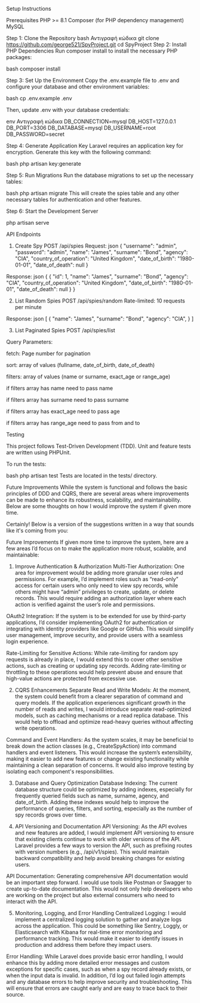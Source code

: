Setup Instructions

Prerequisites
PHP >= 8.1
Composer (for PHP dependency management)
MySQL

Step 1: Clone the Repository
bash
Αντιγραφή κώδικα
git clone https://github.com/george521/SpyProject.git
cd SpyProject
Step 2: Install PHP Dependencies
Run composer install to install the necessary PHP packages:

bash
composer install

Step 3: Set Up the Environment
Copy the .env.example file to .env and configure your database and other environment variables:

bash
cp .env.example .env

Then, update .env with your database credentials:

env
Αντιγραφή κώδικα
DB_CONNECTION=mysql
DB_HOST=127.0.0.1
DB_PORT=3306
DB_DATABASE=mysql
DB_USERNAME=root
DB_PASSWORD=secret

Step 4: Generate Application Key
Laravel requires an application key for encryption. Generate this key with the following command:

bash
php artisan key:generate

Step 5: Run Migrations
Run the database migrations to set up the necessary tables:

bash
php artisan migrate
This will create the spies table and any other necessary tables for authentication and other features.

Step 6: Start the Development Server

php artisan serve


API Endpoints

1. Create Spy
POST /api/spies
Request:
json
{
  "username": "admin",
  "password": "admin",
  "name": "James",
  "surname": "Bond",
  "agency": "CIA",
  "country_of_operation": "United Kingdom",
  "date_of_birth": "1980-01-01",
  "date_of_death": null
}

Response:
json
{
  {
    "id": 1,
    "name": "James",
    "surname": "Bond",
    "agency": "CIA",
    "country_of_operation": "United Kingdom",
    "date_of_birth": "1980-01-01",
    "date_of_death": null
  }
}

2. List Random Spies
POST /api/spies/random
Rate-limited: 10 requests per minute

Response:
json
[
  {
    "name": "James",
    "surname": "Bond",
    "agency": "CIA",
  }
]

3. List Paginated Spies
POST /api/spies/list

Query Parameters:

fetch: Page number for pagination

sort: array of values (fullname, date_of_birth, date_of_death)

filters: array of values (name or surname, exact_age or range_age)

if filters array has name need to pass name

if filters array has surname need to pass surname

if filters array has exact_age need to pass age

if filters array has range_age need to pass from and to

Testing

This project follows Test-Driven Development (TDD). Unit and feature tests are written using PHPUnit.

To run the tests:

bash
php artisan test
Tests are located in the tests/ directory.

Future Improvements
While the system is functional and follows the basic principles of DDD and CQRS, there are several areas where improvements can be made to enhance its robustness, scalability, and maintainability. Below are some thoughts on how I would improve the system if given more time.

Certainly! Below is a version of the suggestions written in a way that sounds like it's coming from you:

Future Improvements
If given more time to improve the system, here are a few areas I’d focus on to make the application more robust, scalable, and maintainable:

1. Improve Authentication & Authorization
Multi-Tier Authorization: One area for improvement would be adding more granular user roles and permissions. For example, I’d implement roles such as “read-only” access for certain users who only need to view spy records, while others might have “admin” privileges to create, update, or delete records. This would require adding an authorization layer where each action is verified against the user’s role and permissions.

OAuth2 Integration: If the system is to be extended for use by third-party applications, I’d consider implementing OAuth2 for authentication or integrating with identity providers like Google or GitHub. This would simplify user management, improve security, and provide users with a seamless login experience.

Rate-Limiting for Sensitive Actions: While rate-limiting for random spy requests is already in place, I would extend this to cover other sensitive actions, such as creating or updating spy records. Adding rate-limiting or throttling to these operations would help prevent abuse and ensure that high-value actions are protected from excessive use.

2. CQRS Enhancements
Separate Read and Write Models: At the moment, the system could benefit from a clearer separation of command and query models. If the application experiences significant growth in the number of reads and writes, I would introduce separate read-optimized models, such as caching mechanisms or a read replica database. This would help to offload and optimize read-heavy queries without affecting write operations.

Command and Event Handlers: As the system scales, it may be beneficial to break down the action classes (e.g., CreateSpyAction) into command handlers and event listeners. This would increase the system’s extensibility, making it easier to add new features or change existing functionality while maintaining a clean separation of concerns. It would also improve testing by isolating each component's responsibilities.

3. Database and Query Optimization
Database Indexing: The current database structure could be optimized by adding indexes, especially for frequently queried fields such as name, surname, agency, and date_of_birth. Adding these indexes would help to improve the performance of queries, filters, and sorting, especially as the number of spy records grows over time.

5. API Versioning and Documentation
API Versioning: As the API evolves and new features are added, I would implement API versioning to ensure that existing clients continue to work with older versions of the API. Laravel provides a few ways to version the API, such as prefixing routes with version numbers (e.g., /api/v1/spies). This would maintain backward compatibility and help avoid breaking changes for existing users.

API Documentation: Generating comprehensive API documentation would be an important step forward. I would use tools like Postman or Swagger to create up-to-date documentation. This would not only help developers who are working on the project but also external consumers who need to interact with the API.

5. Monitoring, Logging, and Error Handling
Centralized Logging: I would implement a centralized logging solution to gather and analyze logs across the application. This could be something like Sentry, Loggly, or Elasticsearch with Kibana for real-time error monitoring and performance tracking. This would make it easier to identify issues in production and address them before they impact users.

Error Handling: While Laravel does provide basic error handling, I would enhance this by adding more detailed error messages and custom exceptions for specific cases, such as when a spy record already exists, or when the input data is invalid. In addition, I’d log out failed login attempts and any database errors to help improve security and troubleshooting. This will ensure that errors are caught early and are easy to trace back to their source.
